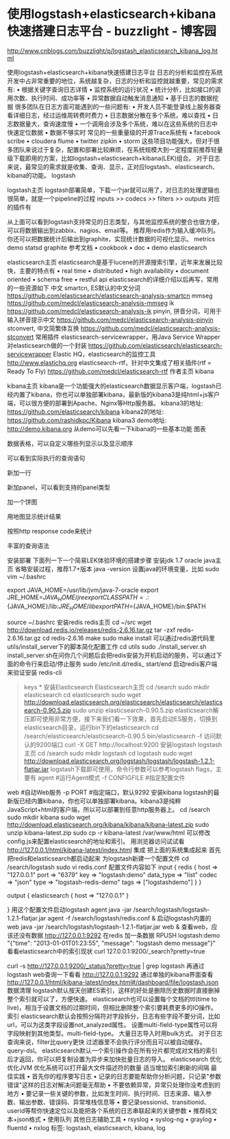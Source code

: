 
# 使用logstash+elasticsearch+kibana快速搭建日志平台 - buzzlight - 博客园
 http://www.cnblogs.com/buzzlight/p/logstash_elasticsearch_kibana_log.html

使用logstash+elasticsearch+kibana快速搭建日志平台
日志的分析和监控在系统开发中占非常重要的地位，系统越复杂，日志的分析和监控就越重要，常见的需求有:
•	根据关键字查询日志详情
•	监控系统的运行状况
•	统计分析，比如接口的调用次数、执行时间、成功率等
•	异常数据自动触发消息通知
•	基于日志的数据挖掘
很多团队在日志方面可能遇到的一些问题有:
•	开发人员不能登录线上服务器查看详细日志，经过运维周转费时费力
•	日志数据分散在多个系统，难以查找
•	日志数据量大，查询速度慢
•	一个调用会涉及多个系统，难以在这些系统的日志中快速定位数据
•	数据不够实时
常见的一些重量级的开源Trace系统有
•	facebook scribe
•	cloudera flume
•	twitter zipkin
•	storm
这些项目功能强大，但对于很多团队来说过于复杂，配置和部署比较麻烦，在系统规模大到一定程度前推荐轻量级下载即用的方案，比如logstash+elasticsearch+kibana(LEK)组合。
对于日志来说，最常见的需求就是收集、查询、显示，正对应logstash、elasticsearch、kibana的功能。
logstash
 
logstash主页
logstash部署简单，下载一个jar就可以用了，对日志的处理逻辑也很简单，就是一个pipeline的过程
inputs >> codecs >> filters >> outputs
对应的插件有
 
从上面可以看到logstash支持常见的日志类型，与其他监控系统的整合也很方便，可以将数据输出到zabbix、nagios、email等。
推荐用redis作为输入缓冲队列。
你还可以把数据统计后输出到graphite，实现统计数据的可视化显示。
metrics demo 
statsd 
graphite
参考文档
•	cookbook
•	doc
•	demo
elasticsearch
 
elasticsearch主页
elasticsearch是基于lucene的开源搜索引擎，近年来发展比较快，主要的特点有
•	real time
•	distributed
•	high availability
•	document oriented
•	schema free
•	restful api
elasticsearch的详细介绍以后再写，常用的一些资源如下
中文
smartcn, ES默认的中文分词 
https://github.com/elasticsearch/elasticsearch-analysis-smartcn
mmseg 
https://github.com/medcl/elasticsearch-analysis-mmseg
ik 
https://github.com/medcl/elasticsearch-analysis-ik
pinyin, 拼音分词，可用于输入拼音提示中文 
https://github.com/medcl/elasticsearch-analysis-pinyin
stconvert, 中文简繁体互换 
https://github.com/medcl/elasticsearch-analysis-stconvert
常用插件
elasticsearch-servicewrapper，用Java Service Wrapper对elasticsearch做的一个封装 
https://github.com/elasticsearch/elasticsearch-servicewrapper
Elastic HQ，elasticsearch的监控工具 
http://www.elastichq.org
elasticsearch-rtf，针对中文集成了相关插件(rtf = Ready To Fly) 
https://github.com/medcl/elasticsearch-rtf 
作者主页
kibana
 
kibana主页
kibana是一个功能强大的elasticsearch数据显示客户端，logstash已经内置了kibana，你也可以单独部署kibana，最新版的kibana3是纯html+js客户端，可以很方便的部署到Apache、Nginx等Http服务器。
kibana3的地址: https://github.com/elasticsearch/kibana 
kibana2的地址: https://github.com/rashidkpc/Kibana 
kibana3 demo地址: http://demo.kibana.org
从demo可以先看一下kibana的一些基本功能
图表
 
数据表格，可以自定义哪些列显示以及显示顺序
 
可以看到实际执行的查询语句
 
新加一行
 
新加panel，可以看到支持的panel类型
 
加一个饼图
 
用地图显示统计结果
 
按照http response code来统计
 
丰富的查询语法
 
安装部署
下面列一下一个简易LEK体验环境的搭建步骤
安装jdk 1.7
oracle java主页
省略安装过程，推荐1.7+版本
java -version
设置java的环境变量，比如
sudo vim ~/.bashrc

>>
export JAVA_HOME=/usr/lib/jvm/java-7-oracle
export JRE_HOME=${JAVA_HOME}/jre  
export CLASSPATH=.:${JAVA_HOME}/lib:${JRE_HOME}/lib  
export PATH=${JAVA_HOME}/bin:$PATH  
>>

source ~/.bashrc
安装redis
redis主页
cd ~/src
wget http://download.redis.io/releases/redis-2.6.16.tar.gz
tar -zxf redis-2.6.16.tar.gz
cd redis-2.6.16
make
sudo make install
可以通过redis源代码里utils/install_server下的脚本简化配置工作
cd utils
sudo ./install_server.sh 
install_server.sh在问你几个问题后会把redis安装为开机启动的服务，可以通过下面的命令行来启动/停止服务
sudo /etc/init.d/redis_ start/end 
启动redis客户端来验证安装
redis-cli
> keys *
安装Elasticsearch
Elasticsearch主页
cd /search
sudo mkdir elasticsearch
cd elasticsearch
sudo wget http://download.elasticsearch.org/elasticsearch/elasticsearch/elasticsearch-0.90.5.zip
sudo unzip elasticsearch-0.90.5.zip
elasticsearch解压即可使用非常方便，接下来我们看一下效果，首先启动ES服务，切换到elasticsearch目录，运行bin下的elasticsearch
cd /search/elasticsearch/elasticsearch-0.90.5 
bin/elasticsearch -f
访问默认的9200端口
curl -X GET http://localhost:9200
安装logstash
logstash主页
cd /search
sudo mkdir logstash
cd logstash
sudo wget http://download.elasticsearch.org/logstash/logstash/logstash-1.2.1-flatjar.jar
logstash下载即可使用，命令行参数可以参考logstash flags，主要有
agent   #运行Agent模式
-f CONFIGFILE #指定配置文件

web     #自动Web服务
-p PORT #指定端口，默认9292
安装kibana
logstash的最新版已经内置kibana，你也可以单独部署kibana。kibana3是纯粹JavaScript+html的客户端，所以可以部署到任意http服务器上。
cd /search
sudo mkdir kibana
sudo wget http://download.elasticsearch.org/kibana/kibana/kibana-latest.zip
sudo unzip kibana-latest.zip
sudo cp -r  kibana-latest /var/www/html
可以修改config.js来配置elasticsearch的地址和索引。
用浏览器访问试试看 http://127.0.0.1/html/kibana-latest/index.html
集成
把上面的系统集成起来
首先把redis和elasticsearch都启动起来
为logstash新建一个配置文件
cd /search/logstash
sudo vi redis.conf
配置文件内容如下
input {
  redis {
    host => "127.0.0.1"
    port => "6379" 
    key => "logstash:demo"
    data_type => "list"
    codec  => "json"
    type => "logstash-redis-demo"
    tags => ["logstashdemo"]
  }
}

output {
  elasticsearch {
    host => "127.0.0.1"
  }

}
用这个配置文件启动logstash agent
java -jar /search/logstash/logstash-1.2.1-flatjar.jar agent -f /search/logstash/redis.conf &
启动logstash内置的web
java -jar /search/logstash/logstash-1.2.1-flatjar.jar web &
查看web，应该还没有数据
http://127.0.0.1:9292
在redis 加一条数据
RPUSH logstash:demo "{\"time\": \"2013-01-01T01:23:55\", \"message\": \"logstash demo message\"}"
看看elasticsearch中的索引现状
curl 127.0.0.1:9200/_search?pretty=true 

curl -s http://127.0.0.1:9200/_status?pretty=true | grep logstash
再通过logstash web查询一下看看
http://127.0.0.1:9292
通过单独的kibana界面查看
http://127.0.0.1/html/kibana-latest/index.html#/dashboard/file/logstash.json
数据清理
logstash默认按天创建ES索引，这样的好处是删除历史数据时直接删掉整个索引就可以了，方便快速。
elasticsearch也可以设置每个文档的ttl(time to live)，相当于设置文档的过期时间，但相比删除整个索引要耗费更多的IO操作。
索引
elasticsearch默认会按照分隔符对字段拆分，日志有些字段不要分词，比如url，可以为这类字段设置not_analyzed属性。
设置multi-field-type属性可以将字段映射到其他类型。multi-field-type。
大量日志导入时用bulk方式。
对于日志查询来说，filter比query更快 过滤器里不会执行评分而且可以被自动缓存。query-dsl。
elasticsearch默认一个索引操作会在所有分片都完成对文档的索引后才返回，你可以把复制设置为异步来加快批量日志的导入。
elasticsearch 优化
优化JVM 
优化系统可以打开最大文件描述符的数量 
适当增加索引刷新的间隔
最佳实践
•	首先你的程序要写日志
•	记录的日志要能帮助你分析问题，只记录"参数错误"这样的日志对解决问题毫无帮助
•	不要依赖异常，异常只处理你没考虑到的地方
•	要记录一些关键的参数，比如发生时间、执行时间、日志来源、输入参数、输出参数、错误码、异常堆栈信息等
•	要记录sessionid、transitionid、userid等帮你快速定位以及能把各个系统的日志串联起来的关键参数
•	推荐纯文本+json格式
•	使用队列
其他日志辅助工具
•	rsyslog
•	syslog-ng
•	graylog
•	fluentd
•	nxlog
标签: logstash, elasticsearch, kibana, log
